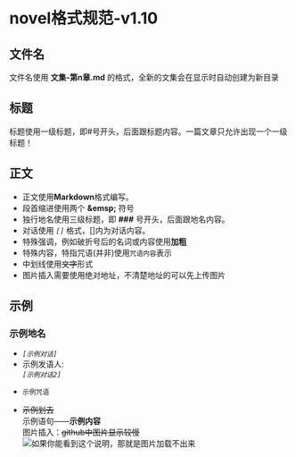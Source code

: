 # novel格式规范-v1.10

## 文件名
文件名使用 **文集-第n章.md** 的格式，全新的文集会在显示时自动创建为新目录

## 标题
标题使用一级标题，即#号开头，后面跟标题内容。一篇文章只允许出现一个一级标题！

## 正文
- 正文使用**Markdown**格式编写。
- 段首缩进使用两个 **\&emsp;** 符号
- 独行地名使用三级标题，即 **###** 号开头，后面跟地名内容。
- 对话使用 *```[]```* 格式，[]内为对话内容。
- 特殊强调，例如破折号后的名词或内容使用**加粗**
- 特殊内容，特指咒语(并非)使用```咒语内容```表示
- 中划线使用~~文字~~形式
- 图片插入需要使用绝对地址，不清楚地址的可以先上传图片  

## 示例
### 示例地名
- *```[示例对话]```*
- 示例发语人:  
*```[示例对话2]```*
- ```
  示例咒语
  ```
- ~~示例划去~~  
示例语句——**示例内容**  
图片插入：<s>github中图片显示较慢</s>  
![如果你能看到这个说明，那就是图片加载不出来](https://github.com/TKPniaDevelopmentDepartment/TKPnia-Shit-Production-Department/blob/main/images/rmr.png)
